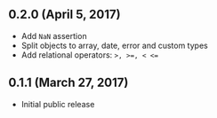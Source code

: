 ## 0.2.0 (April 5, 2017)

 * Add `NaN` assertion
 * Split objects to array, date, error and custom types
 * Add relational operators: `>, >=, < <=`

## 0.1.1 (March 27, 2017)

* Initial public release
